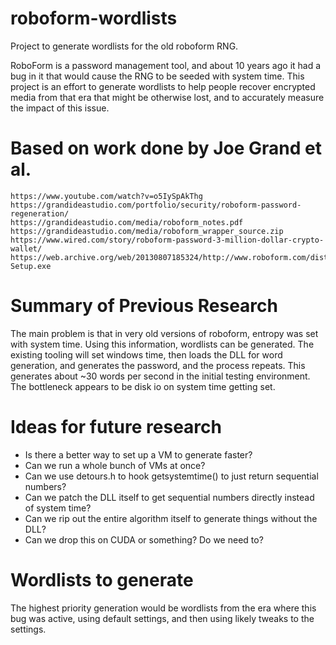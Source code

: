 # roboform-wordlists
Project to generate wordlists for the old roboform RNG.

RoboForm is a password management tool, and about 10 years ago it had a bug in it that would cause the RNG to be seeded with system time. This project is an effort to generate wordlists to help people recover encrypted media from that era that might be otherwise lost, and to accurately measure the impact of this issue.

# Based on work done by Joe Grand et al.
    https://www.youtube.com/watch?v=o5IySpAkThg
    https://grandideastudio.com/portfolio/security/roboform-password-regeneration/
    https://grandideastudio.com/media/roboform_notes.pdf
    https://grandideastudio.com/media/roboform_wrapper_source.zip
    https://www.wired.com/story/roboform-password-3-million-dollar-crypto-wallet/
    https://web.archive.org/web/20130807185324/http://www.roboform.com/dist/RoboForm-Setup.exe

# Summary of Previous Research
The main problem is that in very old versions of roboform, entropy was set with system time. Using this information, wordlists can be generated.
The existing tooling will set windows time, then loads the DLL for word generation, and generates the password, and the process repeats.
This generates about ~30 words per second in the initial testing environment. The bottleneck appears to be disk io on system time getting set.

# Ideas for future research
* Is there a better way to set up a VM to generate faster?
* Can we run a whole bunch of VMs at once?
* Can we use detours.h to hook getsystemtime() to just return sequential numbers?
* Can we patch the DLL itself to get sequential numbers directly instead of system time?
* Can we rip out the entire algorithm itself to generate things without the DLL?
* Can we drop this on CUDA or something? Do we need to?

# Wordlists to generate
The highest priority generation would be wordlists from the era where this bug was active, using default settings, and then using likely tweaks to the settings.
